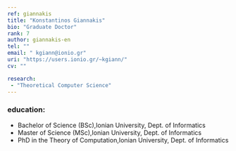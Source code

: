 ```yaml
---
ref: giannakis
title: "Konstantinos Giannakis"
bio: "Graduate Doctor"
rank: 7
author: giannakis-en
tel: ""
email: " kgiann@ionio.gr"
uri: "https://users.ionio.gr/~kgiann/"
cv: ""

research:
 - "Theoretical Computer Science"
---
```


### education:
 - Bachelor of Science (BSc),Ionian University, Dept. of Informatics
 - Master of Science (MSc),Ionian University, Dept. of Informatics
 - PhD in the Theory of Computation,Ionian University, Dept. of Informatics
